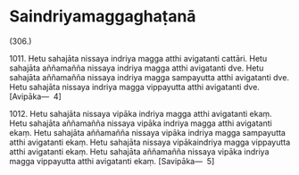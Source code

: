 

# Saindriyamaggaghaṭanā







(306.)

1011\. Hetu sahajāta nissaya indriya magga atthi avigatanti cattāri. Hetu sahajāta aññamañña nissaya indriya magga atthi avigatanti dve. Hetu sahajāta aññamañña nissaya indriya magga sampayutta atthi avigatanti dve. Hetu sahajāta nissaya indriya magga vippayutta atthi avigatanti dve. [Avipāka—  4]

1012\. Hetu sahajāta nissaya vipāka indriya magga atthi avigatanti ekaṃ. Hetu sahajāta aññamañña nissaya vipāka indriya magga atthi avigatanti ekaṃ. Hetu sahajāta aññamañña nissaya vipāka indriya magga sampayutta atthi avigatanti ekaṃ. Hetu sahajāta nissaya vipākaindriya magga vippayutta atthi avigatanti ekaṃ. Hetu sahajāta aññamañña nissaya vipāka indriya magga vippayutta atthi avigatanti ekaṃ. [Savipāka—  5]



